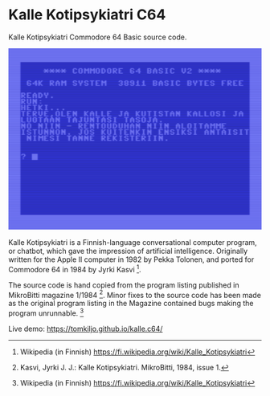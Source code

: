 # Kalle Kotipsykiatri C64

Kalle Kotipsykiatri Commodore 64 Basic source code.

![Kalle Kotipsykiatri](assets/kalle.png)

Kalle Kotipsykiatri is a Finnish-language conversational computer program, or chatbot, which gave the impression of artificial intelligence. Originally written for the Apple II computer in 1982 by Pekka Tolonen, and ported for Commodore 64 in 1984 by Jyrki Kasvi [^1].

The source code is hand copied from the program listing published in MikroBitti magazine 1/1984 [^2]. Minor fixes to the source code has been made as the original program listing in the Magazine contained bugs making the program unrunnable. [^1]

Live demo: https://tomkiljo.github.io/kalle.c64/

[^1]: Wikipedia (in Finnish) https://fi.wikipedia.org/wiki/Kalle_Kotipsykiatri
[^2]: Kasvi, Jyrki J. J.: Kalle Kotipsykiatri. MikroBitti, 1984, issue 1.
